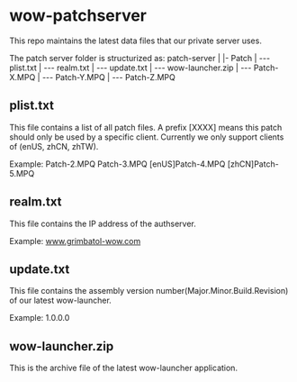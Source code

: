 # wow-patchserver

This repo maintains the latest data files that our private server uses.

The patch server folder is structurized as:
patch-server
    |
    |- Patch
        | --- plist.txt
        | --- realm.txt
        | --- update.txt
        | --- wow-launcher.zip
        | --- Patch-X.MPQ
        | --- Patch-Y.MPQ
        | --- Patch-Z.MPQ

## plist.txt
This file contains a list of all patch files.
A prefix [XXXX] means this patch should only be used by a specific client.
Currently we only support clients of (enUS, zhCN, zhTW).

Example:
Patch-2.MPQ
Patch-3.MPQ
[enUS]Patch-4.MPQ
[zhCN]Patch-5.MPQ

## realm.txt
This file contains the IP address of the authserver.

Example:
www.grimbatol-wow.com

## update.txt
This file contains the assembly version number(Major.Minor.Build.Revision) of our latest wow-launcher.

Example:
1.0.0.0

## wow-launcher.zip
This is the archive file of the latest wow-launcher application.
